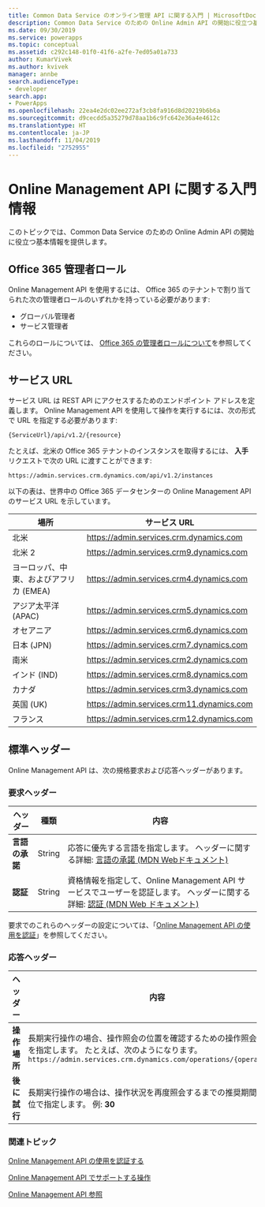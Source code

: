 ```yaml
---
title: Common Data Service のオンライン管理 API に関する入門 | MicrosoftDocs
description: Common Data Service のための Online Admin API の開始に役立つ基本情報を提供します。
ms.date: 09/30/2019
ms.service: powerapps
ms.topic: conceptual
ms.assetid: c292c148-01f0-41f6-a2fe-7ed05a01a733
author: KumarVivek
ms.author: kvivek
manager: annbe
search.audienceType:
- developer
search.app:
- PowerApps
ms.openlocfilehash: 22ea4e2dc02ee272af3cb8fa916d8d20219b6b6a
ms.sourcegitcommit: d9cecdd5a35279d78aa1b6c9fc642e36a4e4612c
ms.translationtype: HT
ms.contentlocale: ja-JP
ms.lasthandoff: 11/04/2019
ms.locfileid: "2752955"
---
```

# <a name="get-started-with-online-management-api"></a>Online Management API に関する入門情報 

このトピックでは、Common Data Service のための Online Admin API の開始に役立つ基本情報を提供します。

## <a name="office-365-admin-roles"></a>Office 365 管理者ロール

Online Management API を使用するには、 Office 365 のテナントで割り当てられた次の管理者ロールのいずれかを持っている必要があります:

- グローバル管理者
- サービス管理者

これらのロールについては、 [ Office 365 の管理者ロールについて](https://support.office.com/article/About-Office-365-admin-roles-da585eea-f576-4f55-a1e0-87090b6aaa9d)を参照してください。

## <a name="service-url"></a>サービス URL

サービス URL は REST API にアクセスするためのエンドポイント アドレスを定義します。 Online Management API を使用して操作を実行するには、次の形式で URL を指定する必要があります:

`{ServiceUrl}/api/v1.2/{resource}`

たとえば、北米の Office 365 テナントのインスタンスを取得するには、 **入手** リクエストで次の URL に渡すことができます:

`https://admin.services.crm.dynamics.com/api/v1.2/instances`


以下の表は、世界中の Office 365 データセンターの Online Management API のサービス URL を示しています。

|場所 | サービス URL |
|---------|-------------|
|北米 | https://admin.services.crm.dynamics.com |
|北米 2 | https://admin.services.crm9.dynamics.com |
|ヨーロッパ、中東、およびアフリカ (EMEA) | https://admin.services.crm4.dynamics.com |
|アジア太平洋 (APAC) | https://admin.services.crm5.dynamics.com |
|オセアニア | https://admin.services.crm6.dynamics.com |
|日本 (JPN) | https://admin.services.crm7.dynamics.com |
|南米 | https://admin.services.crm2.dynamics.com |
|インド (IND) | https://admin.services.crm8.dynamics.com |
|カナダ | https://admin.services.crm3.dynamics.com |
|英国 (UK) | https://admin.services.crm11.dynamics.com |
|フランス | https://admin.services.crm12.dynamics.com |

## <a name="standard-headers"></a>標準ヘッダー

Online Management API は、次の規格要求および応答ヘッダーがあります。

### <a name="request-headers"></a>要求ヘッダー

| ヘッダー​​ | 種類​​ | 内容  |
|--------|------|--------------|
|**言語の承諾**|String|応答に優先する言語を指定します。 ヘッダーに関する詳細: [言語の承諾 (MDN Webドキュメント) ](https://developer.mozilla.org/docs/Web/HTTP/Headers/Accept-Language)|
|**認証**|String|資格情報を指定して、Online Management API サービスでユーザーを認証します。 ヘッダーに関する詳細: [認証 (MDN Web ドキュメント) ](https://developer.mozilla.org/docs/Web/HTTP/Headers/Authorization)|

要求でのこれらのヘッダーの設定については、「[Online Management API の使用を認証](authentication.md)」を参照してください。

### <a name="response-headers"></a>応答ヘッダー

| ヘッダー​​ | 内容  |
|--------|--------------|
|**操作場所**|長期実行操作の場合、操作照会の位置を確認するための操作照会の場所を指定します。 たとえば、次のようになります。<br />`https://admin.services.crm.dynamics.com/operations/{operationid}`|
|**後に試行**|長期実行操作の場合は、操作状況を再度照会するまでの推奨期間を秒単位で指定します。 例: **30**|
    
### <a name="related-topics"></a>関連トピック  

[Online Management API の使用を認証する](authentication.md)

[Online Management API でサポートする操作](operations-supported.md)

[Online Management API 参照](/rest/api/admin.services.crm.dynamics.com)
